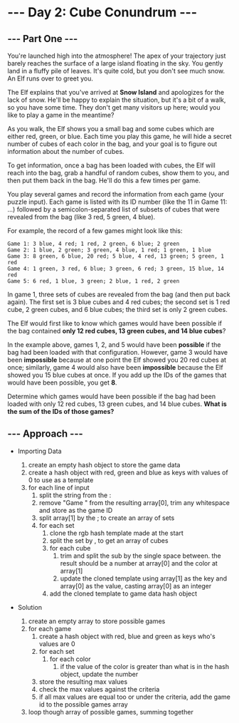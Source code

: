 # --- Day 2: Cube Conundrum  ---
## --- Part One ---
You're launched high into the atmosphere! The apex of your trajectory just barely reaches the surface of a large island floating in the sky. You gently land in a fluffy pile of leaves. It's quite cold, but you don't see much snow. An Elf runs over to greet you.

The Elf explains that you've arrived at **Snow Island** and apologizes for the lack of snow. He'll be happy to explain the situation, but it's a bit of a walk, so you have some time. They don't get many visitors up here; would you like to play a game in the meantime?

As you walk, the Elf shows you a small bag and some cubes which are either red, green, or blue. Each time you play this game, he will hide a secret number of cubes of each color in the bag, and your goal is to figure out information about the number of cubes.

To get information, once a bag has been loaded with cubes, the Elf will reach into the bag, grab a handful of random cubes, show them to you, and then put them back in the bag. He'll do this a few times per game.

You play several games and record the information from each game (your puzzle input). Each game is listed with its ID number (like the 11 in Game 11: ...) followed by a semicolon-separated list of subsets of cubes that were revealed from the bag (like 3 red, 5 green, 4 blue).

For example, the record of a few games might look like this:

```
Game 1: 3 blue, 4 red; 1 red, 2 green, 6 blue; 2 green
Game 2: 1 blue, 2 green; 3 green, 4 blue, 1 red; 1 green, 1 blue
Game 3: 8 green, 6 blue, 20 red; 5 blue, 4 red, 13 green; 5 green, 1 red
Game 4: 1 green, 3 red, 6 blue; 3 green, 6 red; 3 green, 15 blue, 14 red
Game 5: 6 red, 1 blue, 3 green; 2 blue, 1 red, 2 green
```

In game 1, three sets of cubes are revealed from the bag (and then put back again). The first set is 3 blue cubes and 4 red cubes; the second set is 1 red cube, 2 green cubes, and 6 blue cubes; the third set is only 2 green cubes.

The Elf would first like to know which games would have been possible if the bag contained **only 12 red cubes, 13 green cubes, and 14 blue cubes**?

In the example above, games 1, 2, and 5 would have been **possible** if the bag had been loaded with that configuration. However, game 3 would have been **impossible** because at one point the Elf showed you 20 red cubes at once; similarly, game 4 would also have been **impossible** because the Elf showed you 15 blue cubes at once. If you add up the IDs of the games that would have been possible, you get **8**.

Determine which games would have been possible if the bag had been loaded with only 12 red cubes, 13 green cubes, and 14 blue cubes. **What is the sum of the IDs of those games?**

## --- Approach ---
- Importing Data
    1. create an empty hash object to store the game data
    2. create a hash object with red, green and blue as keys with values of 0 to use as a template
    3. for each line of input
        1. split the string from the :
        2. remove "Game " from the resulting array[0], trim any whitespace and store as the game ID
        3. split array[1] by the ; to create an array of sets
        4. for each set
            1. clone the rgb hash template made at the start
            2. split the set by , to get an array of cubes
            3. for each cube
                1. trim and split the sub by the single space between. the result should be a number at array[0] and the color at array[1]
                2. update the cloned template using array[1] as the key and array[0] as the value, casting array[0] as an integer
            4. add the cloned template to game data hash object

- Solution
    1. create an empty array to store possible games
    2. for each game
        1. create a hash object with red, blue and green as keys who's values are 0
        2. for each set
            1. for each color
                1. if the value of the color is greater than what is in the hash object, update the number
        3. store the resulting max values
        4. check the max values against the criteria
        5. if all max values are equal too or under the criteria, add the game id to the possible games array
    3. loop though array of possible games, summing together